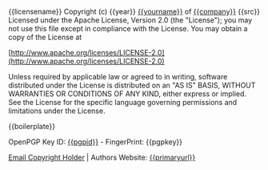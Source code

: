 {{licensename}}
Copyright (c) {{year}} [{{yourname}}]({{url}}) of [{{company}}]({{companyurl}})
{{src}}
Licensed under the Apache License, Version 2.0 (the "License");
you may not use this file except in compliance with the License.
You may obtain a copy of the License at

[http://www.apache.org/licenses/LICENSE-2.0](http://www.apache.org/licenses/LICENSE-2.0)

Unless required by applicable law or agreed to in writing, software
distributed under the License is distributed on an "AS IS" BASIS,
WITHOUT WARRANTIES OR CONDITIONS OF ANY KIND, either express or implied.
See the License for the specific language governing permissions and
limitations under the License.

{{boilerplate}}

OpenPGP Key ID: [{{pgpid}}]({{pgpurl}}) - FingerPrint: {{pgpkey}}

[Email Copyright Holder](mailto:{{email}}) | Authors Website: [{{primaryurl}}]({{primaryurl}})
